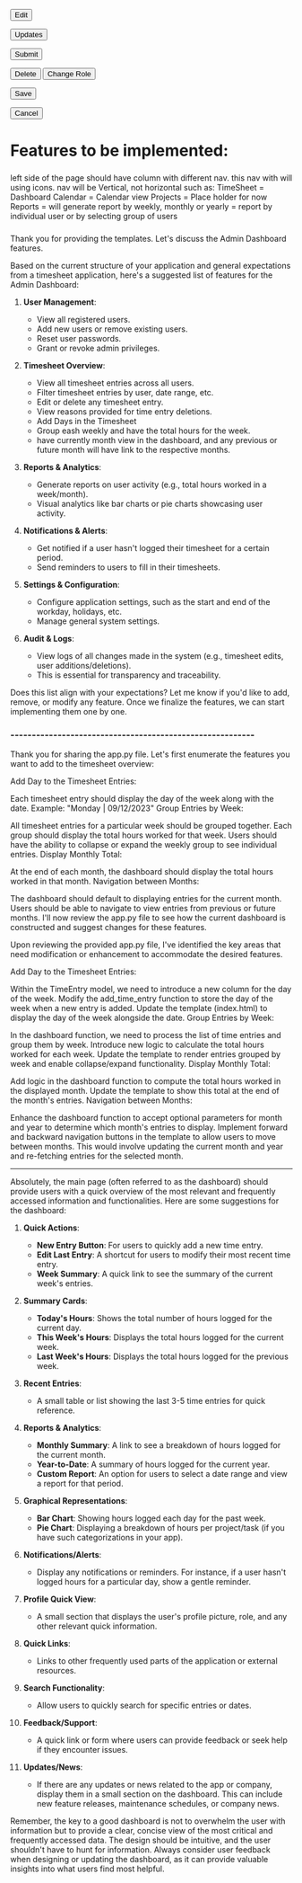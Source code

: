 <!-- For the Edit button -->
<button class="button-edit">Edit</button>

<!-- For the Updates button -->
<button class="button-updates">Updates</button>

<!-- For the Submit button -->
<button class="button-submit">Submit</button>

<!-- For the Delete button -->
<input type="submit" class="button-danger" value="Delete" onclick="return confirm('Are you sure?');">

<!-- For the Change Role button -->
<input type="submit" class="button-info" value="Change Role">

<!-- For any primary action like Save, Submit etc. -->
<button class="button-primary">Save</button>

<!-- For secondary actions like Cancel, Back etc. -->
<button class="button-secondary">Cancel</button>


# Features to be implemented:

###
left side of the page should have column with different nav.  this nav with will using icons. nav will be Vertical, not horizontal
such as:
TimeSheet = Dashboard
Calendar = Calendar view
Projects = Place holder for now
Reports = will generate report by weekly, monthly or yearly
         = report by individual user or by selecting group of users

###


Thank you for providing the templates. Let's discuss the Admin Dashboard features.

Based on the current structure of your application and general expectations from a timesheet application, here's a suggested list of features for the Admin Dashboard:

1. **User Management**:
   - View all registered users.
   - Add new users or remove existing users.
   - Reset user passwords.
   - Grant or revoke admin privileges.

2. **Timesheet Overview**:
   - View all timesheet entries across all users.
   - Filter timesheet entries by user, date range, etc.
   - Edit or delete any timesheet entry.
   - View reasons provided for time entry deletions.
   - Add Days in the Timesheet
   - Group eash weekly and have the total hours for the week. 
   - have currently month view in the dashboard, and any previous or future month will have link to the respective months. 

3. **Reports & Analytics**:
   - Generate reports on user activity (e.g., total hours worked in a week/month).
   - Visual analytics like bar charts or pie charts showcasing user activity.

4. **Notifications & Alerts**:
   - Get notified if a user hasn't logged their timesheet for a certain period.
   - Send reminders to users to fill in their timesheets.

5. **Settings & Configuration**:
   - Configure application settings, such as the start and end of the workday, holidays, etc.
   - Manage general system settings.

6. **Audit & Logs**:
   - View logs of all changes made in the system (e.g., timesheet edits, user additions/deletions).
   - This is essential for transparency and traceability.

Does this list align with your expectations? Let me know if you'd like to add, remove, or modify any feature. Once we finalize the features, we can start implementing them one by one.


### --------------------------------------------------------- ###########
Thank you for sharing the app.py file. Let's first enumerate the features you want to add to the timesheet overview:

Add Day to the Timesheet Entries:

Each timesheet entry should display the day of the week along with the date.
Example: "Monday | 09/12/2023"
Group Entries by Week:

All timesheet entries for a particular week should be grouped together.
Each group should display the total hours worked for that week.
Users should have the ability to collapse or expand the weekly group to see individual entries.
Display Monthly Total:

At the end of each month, the dashboard should display the total hours worked in that month.
Navigation between Months:

The dashboard should default to displaying entries for the current month.
Users should be able to navigate to view entries from previous or future months.
I'll now review the app.py file to see how the current dashboard is constructed and suggest changes for these features.

Upon reviewing the provided app.py file, I've identified the key areas that need modification or enhancement to accommodate the desired features.

Add Day to the Timesheet Entries:

Within the TimeEntry model, we need to introduce a new column for the day of the week.
Modify the add_time_entry function to store the day of the week when a new entry is added.
Update the template (index.html) to display the day of the week alongside the date.
Group Entries by Week:

In the dashboard function, we need to process the list of time entries and group them by week.
Introduce new logic to calculate the total hours worked for each week.
Update the template to render entries grouped by week and enable collapse/expand functionality.
Display Monthly Total:

Add logic in the dashboard function to compute the total hours worked in the displayed month.
Update the template to show this total at the end of the month's entries.
Navigation between Months:

Enhance the dashboard function to accept optional parameters for month and year to determine which month's entries to display.
Implement forward and backward navigation buttons in the template to allow users to move between months. This would involve updating the current month and year and re-fetching entries for the selected month.

--------------------------------------------------------
Absolutely, the main page (often referred to as the dashboard) should provide users with a quick overview of the most relevant and frequently accessed information and functionalities. Here are some suggestions for the dashboard:

1. **Quick Actions**:
    - **New Entry Button**: For users to quickly add a new time entry.
    - **Edit Last Entry**: A shortcut for users to modify their most recent time entry.
    - **Week Summary**: A quick link to see the summary of the current week's entries.

2. **Summary Cards**:
    - **Today's Hours**: Shows the total number of hours logged for the current day.
    - **This Week's Hours**: Displays the total hours logged for the current week.
    - **Last Week's Hours**: Displays the total hours logged for the previous week.

3. **Recent Entries**:
    - A small table or list showing the last 3-5 time entries for quick reference.

4. **Reports & Analytics**:
    - **Monthly Summary**: A link to see a breakdown of hours logged for the current month.
    - **Year-to-Date**: A summary of hours logged for the current year.
    - **Custom Report**: An option for users to select a date range and view a report for that period.

5. **Graphical Representations**:
    - **Bar Chart**: Showing hours logged each day for the past week.
    - **Pie Chart**: Displaying a breakdown of hours per project/task (if you have such categorizations in your app).

6. **Notifications/Alerts**:
    - Display any notifications or reminders. For instance, if a user hasn't logged hours for a particular day, show a gentle reminder.

7. **Profile Quick View**:
    - A small section that displays the user's profile picture, role, and any other relevant quick information.

8. **Quick Links**:
    - Links to other frequently used parts of the application or external resources.

9. **Search Functionality**:
    - Allow users to quickly search for specific entries or dates.

10. **Feedback/Support**:
    - A quick link or form where users can provide feedback or seek help if they encounter issues.

11. **Updates/News**:
    - If there are any updates or news related to the app or company, display them in a small section on the dashboard. This can include new feature releases, maintenance schedules, or company news.

Remember, the key to a good dashboard is not to overwhelm the user with information but to provide a clear, concise view of the most critical and frequently accessed data. The design should be intuitive, and the user shouldn't have to hunt for information. Always consider user feedback when designing or updating the dashboard, as it can provide valuable insights into what users find most helpful.